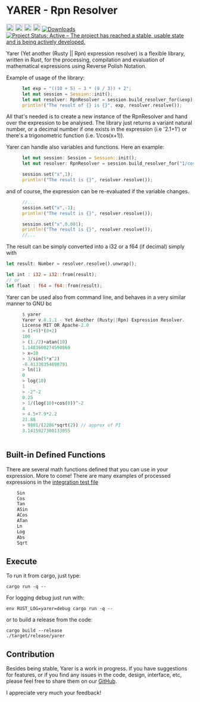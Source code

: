 
YARER - Rpn Resolver
===========================
[<img alt="github" src="https://img.shields.io/badge/github-davassi/davassi?style=for-the-badge&labelColor=555555&logo=github" height="20">](https://github.com/davassi/yarer)
[<img alt="build status" src="https://github.com/davassi/yarer/actions/workflows/rust.yml/badge.svg" height="20">](https://github.com/davassi/yarer/actions?query=branch%3Amaster)
[<img alt="crates.io" src="https://img.shields.io/crates/v/yarer.svg?style=for-the-badge&color=fc8d62&logo=rust" height="20">](https://crates.io/crates/yarer)
[<img alt="docs.rs" src="https://img.shields.io/docsrs/yarer?style=for-the-badge&labelColor=555555&logo=docs.rs" height="20">](https://docs.rs/yarer)
[![Downloads](https://img.shields.io/crates/d/yarer.svg)](https://crates.io/crates/yarer)
[![Project Status: Active – The project has reached a stable, usable state and is being actively developed.](https://www.repostatus.org/badges/latest/active.svg)](https://www.repostatus.org/#active)


Yarer (Yet another (Rusty || Rpn) expression resolver) is a flexible library, written in Rust, for the processing, compilation and evaluation of mathematical expressions using Reverse Polish Notation.

Example of usage of the library: 
      
```rust
      let exp = "((10 + 5) – 3 * (9 / 3)) + 2";
      let mut session = Session::init();
      let mut resolver: RpnResolver = session.build_resolver_for(&exp);
      println!("The result of {} is {}", exp, resolver.resolve());
```

All that's needed is to create a new instance of the RpnResolver and hand over the expression to be analysed.
The library just returns a variant natural number, or a decimal number if one exists in the expression (i.e '2.1+1') or there's a trigonometric function (i.e. 1/cos(x+1)).

Yarer can handle also variables and functions. Here an example:

```rust
      let mut session: Session = Session::init();
      let mut resolver: RpnResolver = session.build_resolver_for("1/cos(x^2)");

      session.set("x",1);
      println!("The result is {}", resolver.resolve());
```

and of course, the expression can be re-evaluated if the variable changes.

```rust
      //...
      session.set("x",-1);
      println!("The result is {}", resolver.resolve());

      session.set("x",0.001); 
      println!("The result is {}", resolver.resolve());
      //...
```

The result can be simply converted into a i32 or a f64 (if decimal) simply with

```rust
let result: Number = resolver.resolve().unwrap();

let int : i32 = i32::from(result);
// or
let float : f64 = f64::from(result);
```

Yarer can be used also from command line, and behaves in a very similar manner to GNU bc

```rust
      $ yarer
      Yarer v.0.1.1 - Yet Another (Rusty||Rpn) Expression Resolver.
      License MIT OR Apache-2.0
      > (1+9)*(8+2)
      100
      > (1./2)+atan(10)
      1.1483608274590869
      > x=10
      > 3/sin(5*x^2)
      -6.41338354698791
      > ln(1)
      0
      > log(10)
      1
      > -2^-2
      0.25
      > 1/(log(10)+cos(0))^-2
      4
      > 4.5+7.9*2.2
      21.88
      > 9801/(2206*sqrt(2)) // approx of PI
      3.1415927300133055
      
```

## Built-in Defined Functions

There are several math functions defined that you can use in your expression. More to come!
There are many examples of processed expressions in the [integration test file](https://github.com/davassi/yarer/blob/master/tests/integration_tests.rs)

```rust
    Sin
    Cos
    Tan
    ASin
    ACos
    ATan
    Ln
    Log
    Abs
    Sqrt
```

## Execute

To run it from cargo, just type:

```console
cargo run -q -- 
```

For logging debug just run with:

```console
env RUST_LOG=yarer=debug cargo run -q -- 
```

or to build a release from the code:

```console
cargo build --release
./target/release/yarer
```

## Contribution

Besides being stable, Yarer is a work in progress. If you have suggestions for features, or if you find any issues in the code, design, interface, etc, please feel free to share them on our [GitHub](https://github.com/davassi/yarer/issues). 

I appreciate very much your feedback!


